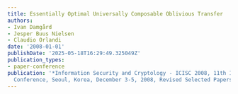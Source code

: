 ```yaml
---
title: Essentially Optimal Universally Composable Oblivious Transfer
authors:
- Ivan Damgård
- Jesper Buus Nielsen
- Claudio Orlandi
date: '2008-01-01'
publishDate: '2025-05-18T16:29:49.325049Z'
publication_types:
- paper-conference
publication: '*Information Security and Cryptology - ICISC 2008, 11th International
  Conference, Seoul, Korea, December 3-5, 2008, Revised Selected Papers*'
---
```


